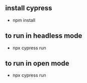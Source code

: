 ## install cypress 
- npm install
## to run in headless mode 
 - npx cypress run 
## to run in open mode
 - npx cypress run 